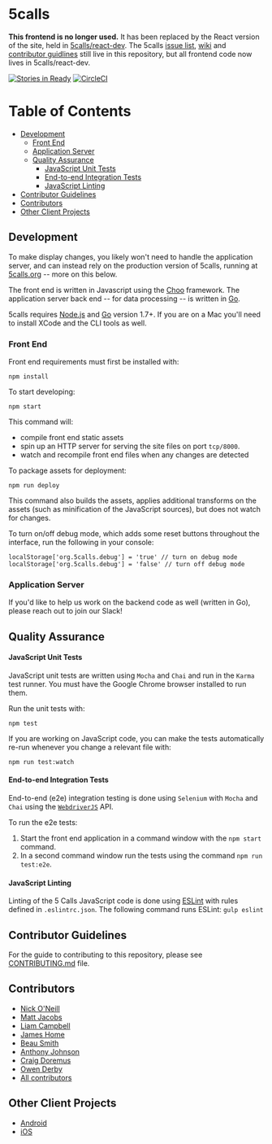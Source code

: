 # 5calls

**This frontend is no longer used.** It has been replaced by the React version of the site, held in [5calls/react-dev](https://github.com/5calls/react-dev). The 5calls [issue list](https://github.com/5calls/5calls/issues), [wiki](https://github.com/5calls/5calls/wiki) and [contributor guidlines](./CONTRIBUTING.md) still live in this repository, but all frontend code now lives in 5calls/react-dev.

[![Stories in Ready](https://badge.waffle.io/5calls/5calls.png?label=ready&title=Ready)](http://waffle.io/5calls/5calls)   [![CircleCI](https://circleci.com/gh/5calls/5calls.svg?style=svg)](https://circleci.com/gh/5calls/5calls)

# Table of Contents
* [Development](#Development)
    * [Front End](#Front_End)
    * [Application Server](#Application_Server)
    * [Quality Assurance](#QA)
        * [JavaScript Unit Tests](#JavaScript_Unit_Tests)
        * [End-to-end Integration Tests](#End-to-end_Integration_Tests)
        * [JavaScript Linting](#ESLint)
* [Contributor Guidelines](#Contributor_Guidelines)
* [Contributors](#Contributors)
* [Other Client Projects](#Other_Client_Projects)

<a id="Development"></a>
## Development

To make display changes, you likely won't need to handle the application
server, and can instead rely on the production version of 5calls, running at [5calls.org](https://5calls.org) -- more on this below.

The front end is written in Javascript using the [Choo](https://choo.io/) framework. The application server back end -- for data processing -- is written in [Go](https://golang.org/).

5calls requires [Node.js][nodejs] and [Go][golang] version 1.7+. If you are on a Mac you'll need to install XCode and the CLI tools as well.

[nodejs]: https://nodejs.org/en/
[golang]: https://golang.org/

<a id="Front_End"></a>
### Front End

Front end requirements must first be installed with:

`npm install`

To start developing:

`npm start`

This command will:

* compile front end static assets
* spin up an HTTP server for serving the site files on port `tcp/8000`.
* watch and recompile front end files when any changes are detected

To package assets for deployment:

`npm run deploy`

This command also builds the assets, applies additional transforms on the assets (such as minification of the JavaScript sources), but does not watch for changes.

To turn on/off debug mode, which adds some reset buttons throughout the interface, run the following in your console:

```
localStorage['org.5calls.debug'] = 'true' // turn on debug mode
localStorage['org.5calls.debug'] = 'false' // turn off debug mode
```

<a id="Application_Server"></a>
### Application Server

If you'd like to help us work on the backend code as well (written in Go), please reach out to join our Slack!

<a id="QA"></a>
## Quality Assurance

<a id="JavaScript_Unit_Tests"></a>
#### JavaScript Unit Tests

JavaScript unit tests are written using ```Mocha``` and ```Chai``` and run in the ```Karma``` test runner. You must have the Google Chrome browser installed to run them.

Run the unit tests with:

```npm test```

If you are working on JavaScript code, you can make the tests automatically re-run whenever you change a relevant file with:

```npm run test:watch```

<a id="End-to-end_Integration_Tests"></a>
#### End-to-end Integration Tests

End-to-end (e2e) integration testing is done using ```Selenium``` with ```Mocha``` and ```Chai``` using the [```WebdriverJS```](http://seleniumhq.github.io/selenium/docs/api/javascript/module/selenium-webdriver/) API.

To run the e2e tests:
1. Start the front end application in a command window with the ```npm start``` command.
2. In a second command window run the tests using the command ```npm run test:e2e```.

<a id="ESLint"></a>
#### JavaScript Linting

Linting of the 5 Calls JavaScript code is done using [ESLint](http://eslint.org/) with rules defined in ```.eslintrc.json```. The following command runs ESLint: ```gulp eslint```

<a id="Contributor_Guidelines"></a>
## Contributor Guidelines

For the guide to contributing to this repository, please see [CONTRIBUTING.md](./CONTRIBUTING.md) file.

<a id="Contributors"></a>
## Contributors
 - [Nick O'Neill](https://github.com/nickoneill)
 - [Matt Jacobs](https://github.com/capndesign)
 - [Liam Campbell](https://github.com/liamdanger)
 - [James Home](https://github.com/jameshome)
 - [Beau Smith](https://github.com/beausmith)
 - [Anthony Johnson](https://github.com/agjohnson)
 - [Craig Doremus](https://github.com/cdoremus)
 - [Owen Derby](https://github.com/oderby)
 - [All contributors](https://github.com/5calls/5calls/graphs/contributors)

 <a id="Other_Client_Projects"></a>
## Other Client Projects
 - [Android](https://github.com/5calls/android)
 - [iOS](https://github.com/5calls/ios)
